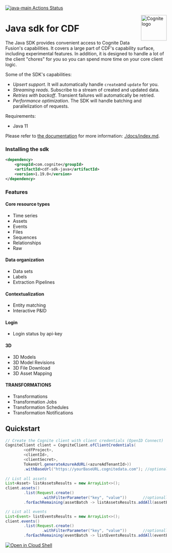[![java-main Actions Status](https://github.com/cognitedata/cdf-sdk-java/workflows/java-main/badge.svg)](https://github.com/cognitedata/cdf-sdk-java/actions)

<a href="https://cognite.com/">
    <img src="https://raw.githubusercontent.com/cognitedata/cognite-python-docs/master/img/cognite_logo.png" alt="Cognite logo" title="Cognite" align="right" height="80" />
</a>

# Java sdk for CDF

The Java SDK provides convenient access to Cognite Data Fusion's capabilities. It covers a large part of CDF's
capability surface, including experimental features. In addition, it is designed to handle a lot of the client "chores"
for you so you can spend more time on your core client logic.

Some of the SDK's capabilities:
- _Upsert support_. It will automatically handle `create`and `update` for you.
- _Streaming reads_. Subscribe to a stream of created and updated data.
- _Retries with backoff_. Transient failures will automatically be retried.
- _Performance optimization_. The SDK will handle batching and parallelization of requests.

Requirements:
- Java 11

Please refer to [the documentation](./docs/index.md) for more information: [./docs/index.md](./docs/index.md).

### Installing the sdk

```xml
<dependency>    
    <groupId>com.cognite</groupId>
    <artifactId>cdf-sdk-java</artifactId>
    <version>1.19.0</version>
</dependency>
```
    
### Features
#### Core resource types
- Time series
- Assets
- Events
- Files
- Sequences
- Relationships
- Raw

#### Data organization
- Data sets
- Labels
- Extraction Pipelines

#### Contextualization
- Entity matching
- Interactive P&ID

#### Login
- Login status by api-key

#### 3D
- 3D Models
- 3D Model Revisions
- 3D File Download
- 3D Asset Mapping

#### TRANSFORMATIONS
- Transformations
- Transformation Jobs
- Transformation Schedules
- Transformation Notifications

## Quickstart
```java        
// Create the Cognite client with client credentials (OpenID Connect)
CogniteClient client = CogniteClient.ofClientCredentials(
        <cdfProject>,
        <clientId>,
        <clientSecret>,
        TokenUrl.generateAzureAdURL(<azureAdTenantId>))
        .withBaseUrl("https://yourBaseURL.cognitedata.com"); //optional parameter     
        
// List all assets
List<Asset> listAssetsResults = new ArrayList<>();
client.assets()
        .list(Request.create()
                .withFilterParameter("key", "value"))       //optionally add filter parameters
        .forEachRemaining(assetBatch -> listAssetsResults.addAll(assetBatch));        //results are read in batches

// List all events
List<Event> listEventsResults = new ArrayList<>();
client.events()
        .list(Request.create()
                .withFilterParameter("key", "value"))       //optionally add filter parameters
        .forEachRemaining(eventBatch -> listEventsResults.addAll(eventBatch));        //results are read in batches

```


[![Open in Cloud Shell](http://gstatic.com/cloudssh/images/open-btn.svg)](https://console.cloud.google.com/cloudshell/editor?cloudshell_git_repo=https://github.com/cognitedata/cdf-sdk-java.git)
